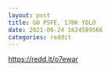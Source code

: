 ```yaml
--- 
layout: post 
title: GO PSFE, 170K YOLO 
date: 2021-06-24 1624589566 
categories: reddit 
--- 
```

https://redd.it/o7ewar